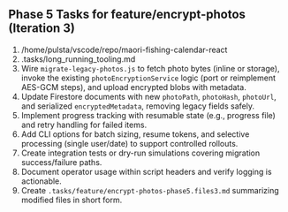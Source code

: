 ## Phase 5 Tasks for feature/encrypt-photos (Iteration 3)

1. /home/pulsta/vscode/repo/maori-fishing-calendar-react
2. .tasks/long_running_tooling.md
3. Wire `migrate-legacy-photos.js` to fetch photo bytes (inline or storage), invoke the existing `photoEncryptionService` logic (port or reimplement AES-GCM steps), and upload encrypted blobs with metadata.
4. Update Firestore documents with new `photoPath`, `photoHash`, `photoUrl`, and serialized `encryptedMetadata`, removing legacy fields safely.
5. Implement progress tracking with resumable state (e.g., progress file) and retry handling for failed items.
6. Add CLI options for batch sizing, resume tokens, and selective processing (single user/date) to support controlled rollouts.
7. Create integration tests or dry-run simulations covering migration success/failure paths.
8. Document operator usage within script headers and verify logging is actionable.
9. Create `.tasks/feature/encrypt-photos-phase5.files3.md` summarizing modified files in short form.

